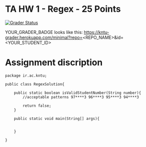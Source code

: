 # TA HW 1 - Regex - 25 Points

[![Grader Status](YOUR_GRADER_BADGE)](YOUR_GRADER_BADGE)

YOUR_GRADER_BADGE looks like this: https://kntu-grader.herokuapp.com/minimal?repo=<REPO_NAME>&id=<YOUR_STUDENT_ID>




# Assignment discription

<div dir="rtl" align="right">

</div>



```
package ir.ac.kntu;

public class RegexSolution{

    public static boolean isValidStudentNumber(String number){
        //acceptable patterns 97****3 96****3 95****3 94****3
        
        return false;
    }

    public static void main(String[] args){


    }

}
```
